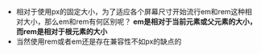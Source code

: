 - 相对于使用px的固定大小，为了适应各个屏幕尺寸开始流行em和rem这种相对大小，那么em和rem有何区别呢？
**em是相对于当前元素或父元素的大小，而rem是相对于根元素的大小**
- 当然使用rem或者em还是存在兼容性不如px的缺点的